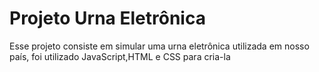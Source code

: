 # Projeto Urna Eletrônica

 Esse projeto consiste em simular uma urna eletrônica utilizada em nosso país, 
 foi utilizado JavaScript,HTML e CSS para cria-la
